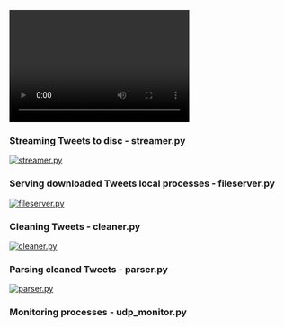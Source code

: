 <video src="http://www.columbia.edu/~swc2124/assets/fullscreen.mp4" width="320" height="200" controls preload></video>

### Streaming Tweets to disc - streamer.py
[![streamer.py](http://img.youtube.com/vi/UI9wrz7934Q/0.jpg)](https://www.youtube.com/watch?v=UI9wrz7934Q)

### Serving downloaded Tweets local processes - fileserver.py 

[![fileserver.py](http://img.youtube.com/vi/pFbGDQ-eL-A/0.jpg)](https://www.youtube.com/watch?v=pFbGDQ-eL-A)

### Cleaning Tweets - cleaner.py

[![cleaner.py](http://img.youtube.com/vi/hnJ68ZkK3MU/0.jpg)](https://www.youtube.com/watch?v=hnJ68ZkK3MU)

### Parsing cleaned Tweets - parser.py

[![parser.py](http://img.youtube.com/vi/youtube_id/0.jpg)](https://www.youtube.com/watch?v=youtube_id)

### Monitoring processes - udp_monitor.py

